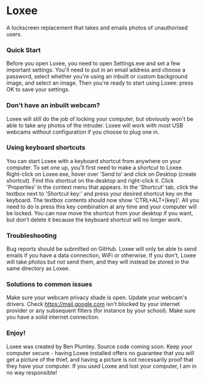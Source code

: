 Loxee
=====

A lockscreen replacement that takes and emails photos of unauthorised users.

###	Quick Start

Before you open Loxee, you need to open Settings.exe and set a few important settings. You'll need to put in an email address and choose a password, select whether you're using an inbuilt or custom background image, and select an image. Then you're ready to start using Loxee: press OK to save your settings.



###	Don't have an inbuilt webcam?

Loxee will still do the job of locking your computer, but obviously won't be able to take any photos of the intruder. Loxee will work with most USB webcams without configuration if you choose to plug one in.



###	Using keyboard shortcuts

You can start Loxee with a keyboard shortcut from anywhere on your computer. To set one up, you'll first need to make a shortcut to Loxee. Right-click on Loxee.exe, hover over 'Send to' and click on Desktop (create shortcut). Find this shortcut on the desktop and right-click it. Click 'Properties' in the context menu that appears. In the 'Shortcut' tab, click the textbox next to 'Shortcut key:' and press your desired shortcut key on the keyboard. The textbox contents should now show 'CTRL+ALT+[key]'. All you need to do is press this key combination at any time and your computer will be locked. You can now move the shortcut from your desktop if you want, but don't delete it because the keyboard shortcut will no longer work.



###	Troubleshooting

Bug reports should be submitted on GitHub. Loxee will only be able to send emails if you have a data connection, WiFi or otherwise. If you don't, Loxee will take photos but not send them, and they will instead be stored in the same directory as Loxee.



###	Solutions to common issues

Make sure your webcam privacy shade is open.
Update your webcam's drivers.
Check https://mail.google.com isn't blocked by your internet provider or any subsequent filters (for instance by your school).
Make sure you have a solid internet connection.



###	Enjoy!

Loxee was created by Ben Plumley. Source code coming soon. Keep your computer secure - having Loxee installed offers no guarantee that you will get a picture of the thief, and having a picture is not necessarily proof that they have your computer. If you used Loxee and lost your computer, I am in no way responsible!

